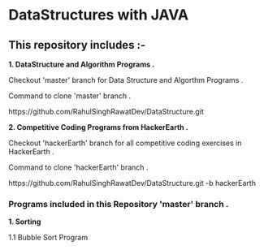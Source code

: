 # DataStructures with JAVA
<html>

<h2>This repository includes :- </h2>
<b>1. DataStructure and Algorithm Programs .</b>


<p> Checkout 'master' branch for Data Structure and Algorthm Programs .</p>
<p> Command to clone 'master' branch .</p>
<p> https://github.com/RahulSinghRawatDev/DataStructure.git</p>


<b>2. Competitive Coding Programs from HackerEarth .</b>

<p> Checkout 'hackerEarth' branch for all competitive coding exercises in HackerEarth .</p>
<p> Command to clone 'hackerEarth' branch .</p>
<p> https://github.com/RahulSinghRawatDev/DataStructure.git -b hackerEarth</p>

<h3>Programs included in this Repository 'master' branch .</h3>
<b>1. Sorting</b>
<p> 1.1 Bubble Sort Program </p>
